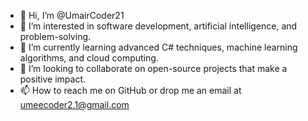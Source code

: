 - 👋 Hi, I’m @UmairCoder21
- 👀 I’m interested in software development, artificial intelligence, and problem-solving.
- 🌱 I’m currently learning advanced C# techniques, machine learning algorithms, and cloud computing.
- 💞️ I’m looking to collaborate on open-source projects that make a positive impact.
- 📫 How to reach me on GitHub or drop me an email at umeecoder2.1@gmail.com

<!---
UmairCoder21/UmairCoder21 is a ✨ special ✨ repository because its `README.md` (this file) appears on your GitHub profile.
You can click the Preview link to take a look at your changes.
--->
